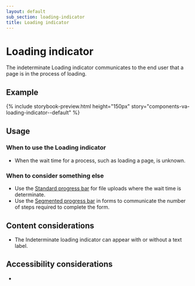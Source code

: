 ```yaml
---
layout: default
sub_section: loading-indicator
title: Loading indicator
---
```


# Loading indicator

<div class="va-introtext" markdown="1">
The indeterminate Loading indicator communicates to the end user that a page is in the process of loading.</div>

## Example

{% include storybook-preview.html height="150px" story="components-va-loading-indicator--default" %}

## Usage

### When to use the Loading indicator

* When the wait time for a process, such as loading a page, is unknown. 

### When to consider something else

* Use the [Standard progress bar](https://design.va.gov/components/progress-bars) for file uploads where the wait time is determinate.
* Use the [Segmented progress bar](https://design.va.gov/components/progress-bars) in forms to communicate the number of steps required to complete the form.

## Content considerations

* The Indeterminate loading indicator can appear with or without a text label.

## Accessibility considerations

* 

